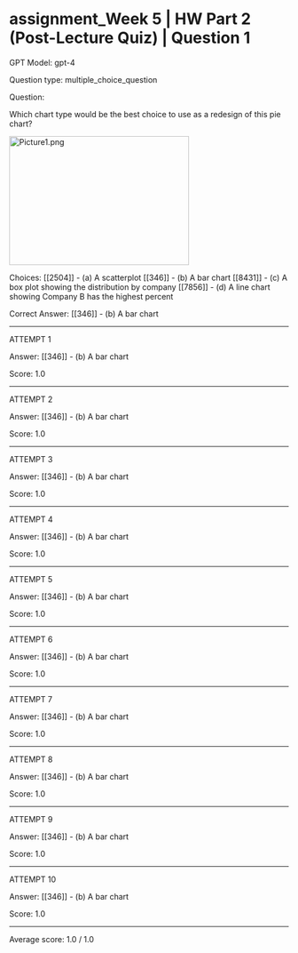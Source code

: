 # assignment_Week 5 | HW Part 2 (Post-Lecture Quiz) | Question 1

GPT Model: gpt-4

Question type: multiple_choice_question

Question:
<div><p>Which chart type would be the best choice to use as a redesign of this pie chart?</p>
<p><img src="$IMS-CC-FILEBASE$/Uploaded%20Media/Picture1.png" alt="Picture1.png" width="324" height="232"></p></div>

Choices:
[[2504]] - (a) A scatterplot
[[346]] - (b) A bar chart
[[8431]] - (c) A box plot showing the distribution by company
[[7856]] - (d) A line chart showing Company B has the highest percent

Correct Answer:
[[346]] - (b) A bar chart

****************************************

ATTEMPT 1

Answer: 
[[346]] - (b) A bar chart

Score: 1.0

--------------------

ATTEMPT 2

Answer: 
[[346]] - (b) A bar chart

Score: 1.0

--------------------

ATTEMPT 3

Answer: 
[[346]] - (b) A bar chart

Score: 1.0

--------------------

ATTEMPT 4

Answer: 
[[346]] - (b) A bar chart

Score: 1.0

--------------------

ATTEMPT 5

Answer: 
[[346]] - (b) A bar chart

Score: 1.0

--------------------

ATTEMPT 6

Answer: 
[[346]] - (b) A bar chart

Score: 1.0

--------------------

ATTEMPT 7

Answer: 
[[346]] - (b) A bar chart

Score: 1.0

--------------------

ATTEMPT 8

Answer: 
[[346]] - (b) A bar chart

Score: 1.0

--------------------

ATTEMPT 9

Answer: 
[[346]] - (b) A bar chart

Score: 1.0

--------------------

ATTEMPT 10

Answer: 
[[346]] - (b) A bar chart

Score: 1.0

--------------------

Average score: 1.0 / 1.0
